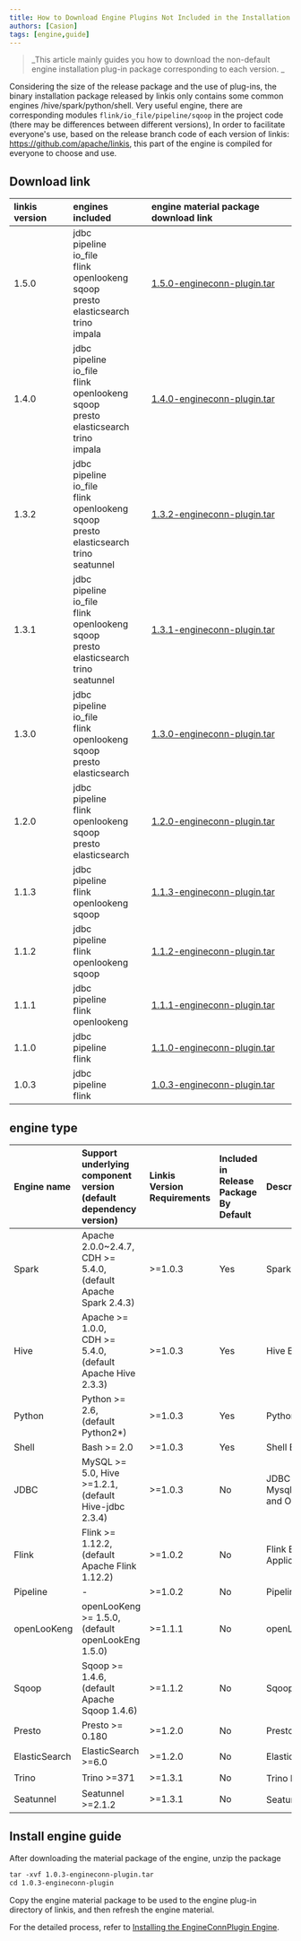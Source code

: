 ```yaml
---
title: How to Download Engine Plugins Not Included in the Installation Package By Default
authors: [Casion]
tags: [engine,guide]
---
```

> _This article mainly guides you how to download the non-default engine installation plug-in package corresponding to each version. _

Considering the size of the release package and the use of plug-ins, the binary installation package released by linkis only contains some common engines /hive/spark/python/shell.
Very useful engine, there are corresponding modules `flink/io_file/pipeline/sqoop` in the project code (there may be differences between different versions),
In order to facilitate everyone's use, based on the release branch code of each version of linkis: https://github.com/apache/linkis, this part of the engine is compiled for everyone to choose and use.

 ## Download link
| **linkis version** | **engines included** | **engine material package download link**                                                                                                             |
|:-------------------|:---- |:------------------------------------------------------------------------------------------------------------------------------------------------------|
| 1.5.0              |jdbc<br/>pipeline<br/>io_file<br/>flink<br/>openlookeng<br/>sqoop<br/>presto<br/>elasticsearch<br/>trino<br/>impala<br/>| [1.5.0-engineconn-plugin.tar](https://osp-1257653870.cos.ap-guangzhou.myqcloud.com/WeDatasphere/Linkis/engineconn-plugin/1.5.0-engineconn-plugin.tar) |
| 1.4.0              |jdbc<br/>pipeline<br/>io_file<br/>flink<br/>openlookeng<br/>sqoop<br/>presto<br/>elasticsearch<br/>trino<br/>impala<br/>| [1.4.0-engineconn-plugin.tar](https://osp-1257653870.cos.ap-guangzhou.myqcloud.com/WeDatasphere/Linkis/engineconn-plugin/1.4.0-engineconn-plugin.tar) |
| 1.3.2              |jdbc<br/>pipeline<br/>io_file<br/>flink<br/>openlookeng<br/>sqoop<br/>presto<br/>elasticsearch<br/>trino<br/>seatunnel<br/>| [1.3.2-engineconn-plugin.tar](https://osp-1257653870.cos.ap-guangzhou.myqcloud.com/WeDatasphere/Linkis/engineconn-plugin/1.3.2-engineconn-plugin.tar) |
| 1.3.1              |jdbc<br/>pipeline<br/>io_file<br/>flink<br/>openlookeng<br/>sqoop<br/>presto<br/>elasticsearch<br/>trino<br/>seatunnel<br/>| [1.3.1-engineconn-plugin.tar](https://osp-1257653870.cos.ap-guangzhou.myqcloud.com/WeDatasphere/Linkis/engineconn-plugin/1.3.1-engineconn-plugin.tar) |
| 1.3.0              |jdbc<br/>pipeline<br/>io_file<br/>flink<br/>openlookeng<br/>sqoop<br/>presto<br/>elasticsearch<br/>| [1.3.0-engineconn-plugin.tar](https://osp-1257653870.cos.ap-guangzhou.myqcloud.com/WeDatasphere/Linkis/engineconn-plugin/1.3.0-engineconn-plugin.tar) |
| 1.2.0              |jdbc<br/>pipeline<br/>flink<br/>openlookeng<br/>sqoop<br/>presto<br/>elasticsearch<br/>| [1.2.0-engineconn-plugin.tar](https://osp-1257653870.cos.ap-guangzhou.myqcloud.com/WeDatasphere/Linkis/engineconn-plugin/1.2.0-engineconn-plugin.tar) |
| 1.1.3              |jdbc<br/>pipeline<br/>flink<br/>openlookeng<br/>sqoop| [1.1.3-engineconn-plugin.tar](https://osp-1257653870.cos.ap-guangzhou.myqcloud.com/WeDatasphere/Linkis/engineconn-plugin/1.1.3-engineconn-plugin.tar) |
| 1.1.2              |jdbc<br/>pipeline<br/>flink<br/>openlookeng<br/>sqoop| [1.1.2-engineconn-plugin.tar](https://osp-1257653870.cos.ap-guangzhou.myqcloud.com/WeDatasphere/Linkis/engineconn-plugin/1.1.2-engineconn-plugin.tar) |
| 1.1.1              |jdbc<br/>pipeline<br/>flink<br/>openlookeng<br/>| [1.1.1-engineconn-plugin.tar](https://osp-1257653870.cos.ap-guangzhou.myqcloud.com/WeDatasphere/Linkis/engineconn-plugin/1.1.1-engineconn-plugin.tar) |
| 1.1.0              |jdbc<br/>pipeline<br/>flink<br/>| [1.1.0-engineconn-plugin.tar](https://osp-1257653870.cos.ap-guangzhou.myqcloud.com/WeDatasphere/Linkis/engineconn-plugin/1.1.0-engineconn-plugin.tar) |
| 1.0.3              |jdbc<br/>pipeline<br/>flink<br/>| [1.0.3-engineconn-plugin.tar](https://osp-1257653870.cos.ap-guangzhou.myqcloud.com/WeDatasphere/Linkis/engineconn-plugin/1.0.3-engineconn-plugin.tar) |

## engine type

| **Engine name** | **Support underlying component version<br/>(default dependency version)** | **Linkis Version Requirements** | **Included in Release Package By Default** | **Description** |
|:---- |:---- |:---- |:---- |:---- |
|Spark|Apache 2.0.0~2.4.7, <br/>CDH >= 5.4.0, <br/>(default Apache Spark 2.4.3)|\>=1.0.3|Yes|Spark EngineConn, supports SQL , Scala, Pyspark and R code|
|Hive|Apache >= 1.0.0, <br/>CDH >= 5.4.0, <br/>(default Apache Hive 2.3.3)|\>=1.0.3|Yes|Hive EngineConn, supports HiveQL code|
|Python|Python >= 2.6, <br/>(default Python2*)|\>=1.0.3|Yes|Python EngineConn, supports python code|
|Shell|Bash >= 2.0|\>=1.0.3|Yes|Shell EngineConn, supports Bash shell code|
|JDBC|MySQL >= 5.0, Hive >=1.2.1, <br/>(default Hive-jdbc 2.3.4)|\>=1.0.3|No |JDBC EngineConn, already supports Mysql,Oracle,KingBase,PostgreSQL,SqlServer,DB2,Greenplum,DM,Doris,ClickHouse,TiDB,Starrocks,GaussDB and OceanBase, can be extended quickly Support other engines with JDBC Driver package, such as SQLite|
|Flink |Flink >= 1.12.2, <br/>(default Apache Flink 1.12.2)|\>=1.0.2|No |Flink EngineConn, supports FlinkSQL code, also supports starting a new Yarn in the form of Flink Jar Application|
|Pipeline|-|\>=1.0.2|No|Pipeline EngineConn, supports file import and export|
|openLooKeng|openLooKeng >= 1.5.0, <br/>(default openLookEng 1.5.0)|\>=1.1.1|No|openLooKeng EngineConn, supports querying data virtualization engine with Sql openLooKeng|
|Sqoop| Sqoop >= 1.4.6, <br/>(default Apache Sqoop 1.4.6)|\>=1.1.2|No|Sqoop EngineConn, support data migration tool Sqoop engine|
|Presto|Presto >= 0.180|\>=1.2.0|No|Presto EngineConn, supports Presto SQL code|
|ElasticSearch|ElasticSearch >=6.0|\>=1.2.0|No|ElasticSearch EngineConn, supports SQL and DSL code|
|Trino | Trino >=371 | >=1.3.1 | No |   Trino EngineConn， supports Trino SQL code |
|Seatunnel |Seatunnel >=2.1.2 | >=1.3.1 | No | Seatunnel EngineConn， supportt Seatunnel SQL code |

## Install engine guide

After downloading the material package of the engine, unzip the package
```html
tar -xvf 1.0.3-engineconn-plugin.tar
cd 1.0.3-engineconn-plugin

````

Copy the engine material package to be used to the engine plug-in directory of linkis, and then refresh the engine material.

For the detailed process, refer to [Installing the EngineConnPlugin Engine](https://linkis.apache.org/zh-CN/docs/latest/deployment/install-engineconn).